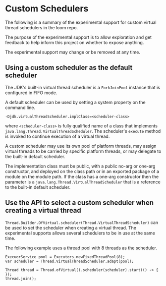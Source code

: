 # Custom Schedulers

The following is a summary of the experimental support for custom virtual thread schedulers
in the loom repo.

The purpose of the experimental support is to allow exploration and get feedback to help
inform this project on whether to expose anything.

The experimental support may change or be removed at any time.

## Using a custom scheduler as the default scheduler

The JDK's built-in virtual thread scheduler is a `ForkJoinPool` instance that is
configured in FIFO mode.

A default scheduler can be used by setting a system
property on the command line.

```
-Djdk.virtualThreadScheduler.implClass=<scheduler-class>
```

where `<scheduler-class>` is fully qualified name of a class that implements
`java.lang.Thread.VirtualThreadScheduler`. The scheduler's `execute` method is invoked
to continue execution of a virtual thread.

A custom scheduler may use its own pool of platform threads, may assign virtual threads to
be carried by specific platform threads, or may delegate to the built-in default scheduler.

The implementation class must be public, with a public no-arg or one-arg constructor, and
deployed on the class path or in an exported package of a module on the module path. If the
class has a one-arg constructor then the parameter is a `java.lang.Thread.VirtualThreadScheduler`
that is a reference to the built-in default scheduler.


## Use the API to select a custom scheduler when creating a virtual thread

`Thread.Builder.OfVirtual.scheduler(Thread.VirtualThreadScheduler)` can be used to set the
scheduler when creating a virtual thread. The experimental supports allows several
schedulers to be in use at the same time.

The following example uses a thread pool with 8 threads as the scheduler.

```
ExecuorService pool = Executors.newFixedThreadPool(8);
var scheduler = Thread.VirtualThreadScheduler.adapt(pool);

Thread thread = Thread.ofVirtual().scheduler(scheduler).start(() -> { });
thread.join();
```